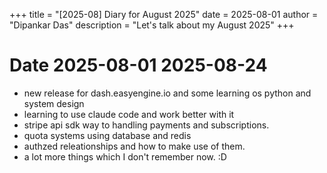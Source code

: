 +++
title = "[2025-08] Diary for August 2025"
date = 2025-08-01
author = "Dipankar Das"
description = "Let's talk about my August 2025"
+++

# Date 2025-08-01 2025-08-24
* new release for dash.easyengine.io and some learning os python and system design
* learning to use claude code and work better with it
* stripe api sdk way to handling payments and subscriptions.
* quota systems using database and redis
* authzed releationships and how to make use of them.
* a lot more things which I don't remember now. :D
